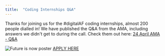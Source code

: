 ```yaml
---
title:  "Coding Internships Q&A"
---
```


Thanks for joining us for the #digitalAF coding internships, almost 200 people dialled in! We have published the Q&A from the AMA, including answers we didn't get to during the call. Check them out here: [24 April AMA - Q&A](https://docs.google.com/document/d/1NwCyP9VU-_hMBIxS-ybHW4dczB6aXrF7UVgjoUVEikA/)

![Future is now poster](https://github.com/airmencoders/airmencoders.github.io/blob/master/images/Internships.jpeg?raw=true)
[APPLY HERE](https://docs.google.com/forms/d/e/1FAIpQLSeZ6kcvm21TIrMdmDH-41XwIcEuz2otaJSthURZHnFhMnvKyQ/viewform) 